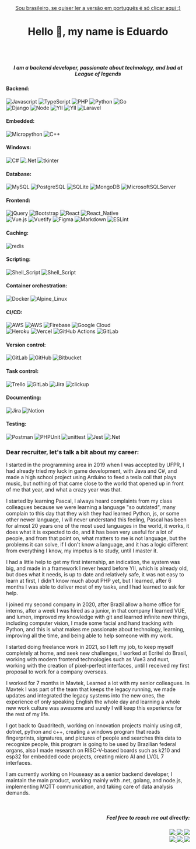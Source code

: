 <div align="center">

<a target="_blank" href="https://github.com/eduardo-moro/eduardo-moro/blob/main/LEIAME.md" translate="no" >
    Sou brasileiro, se quiser ler a versão em português é só clicar aqui :)
</a>

<h1>Hello 👋, my name is Eduardo</h1>

<br>

<br>


<h5> 
I am a backend developer, passionate about technology, and bad at League of legends

</h5>

</div>

#### Backend:

![Javascript](https://img.shields.io/badge/JavaScript-F7DF1E?style=for-the-badge&logo=javascript&logoColor=black)
![TypeScript](https://img.shields.io/badge/TypeScript-007ACC?style=for-the-badge&logo=typescript&logoColor=white)
![PHP](https://img.shields.io/badge/PHP-777BB4?style=for-the-badge&logo=php&logoColor=white)
![Python](https://img.shields.io/badge/Python-14354C?style=for-the-badge&logo=python&logoColor=white)
![Go](https://img.shields.io/badge/Go-00ADD8?style=for-the-badge&logo=go&logoColor=white)<br>
![Django](https://img.shields.io/badge/Django-092E20?style=for-the-badge&logo=django&logoColor=white)
![Node](https://img.shields.io/badge/Node.js-43853D?style=for-the-badge&logo=node.js&logoColor=white)
![YII](https://img.shields.io/badge/YII-1.0-FFA500?style=for-the-badge)
![YII](https://img.shields.io/badge/YII-2.0-007ACC?style=for-the-badge)
![Laravel](https://img.shields.io/badge/Laravel-FF2D20?style=for-the-badge&logo=laravel&logoColor=white)

#### Embedded:
![Micropython](https://img.shields.io/badge/Micropython-14354C?style=for-the-badge&logo=python&logoColor=white)
![C++](https://img.shields.io/badge/c++-%2300599C.svg?style=for-the-badge&logo=c%2B%2B&logoColor=white)

#### Windows:

![C#](https://img.shields.io/badge/c%23-%23239120.svg?style=for-the-badge&logo=c-sharp&logoColor=white)
![.Net](https://img.shields.io/badge/.NET-5C2D91?style=for-the-badge&logo=.net&logoColor=white)
![tkinter](https://img.shields.io/badge/Tkinter-14354C?style=for-the-badge&logo=python&logoColor=white)

#### Database:

![MySQL](https://img.shields.io/badge/MySQL-00000F?style=for-the-badge&logo=mysql&logoColor=white)
![PostgreSQL](https://img.shields.io/badge/PostgreSQL-316192?style=for-the-badge&logo=postgresql&logoColor=white)
![SQLite](https://img.shields.io/badge/SQLite-07405E?style=for-the-badge&logo=sqlite&logoColor=white)
![MongoDB](https://img.shields.io/badge/MongoDB-4EA94B?style=for-the-badge&logo=mongodb&logoColor=white)
![MicrosoftSQLServer](https://img.shields.io/badge/Microsoft%20SQL%20Sever-CC2927?style=for-the-badge&logo=microsoft%20sql%20server&logoColor=white)

#### Frontend:
![jQuery](https://img.shields.io/badge/jQuery-0769AD?style=for-the-badge&logo=jquery&logoColor=white)
![Bootstrap](https://img.shields.io/badge/Bootstrap-563D7C?style=for-the-badge&logo=bootstrap&logoColor=white)
![React](https://img.shields.io/badge/React-20232A?style=for-the-badge&logo=react&logoColor=61DAFB)
![React_Native](https://img.shields.io/badge/React_Native-20232A?style=for-the-badge&logo=react&logoColor=61DAFB)<br>
![Vue.js](https://img.shields.io/badge/vuejs-%2335495e.svg?style=for-the-badge&logo=vuedotjs&logoColor=%234FC08D)
![Vuetify](https://img.shields.io/badge/Vuetify-1867C0?style=for-the-badge&logo=vuetify&logoColor=AEDDFF)
![Figma](https://img.shields.io/badge/Figma-F24E1E?style=for-the-badge&logo=figma&logoColor=white)
![Markdown](https://img.shields.io/badge/Markdown-000000?style=for-the-badge&logo=markdown&logoColor=white)
![ESLint](https://img.shields.io/badge/ESLint-4B3263?style=for-the-badge&logo=eslint&logoColor=white)

#### Caching:
![redis](https://img.shields.io/badge/redis-CC0000.svg?&style=for-the-badge&logo=redis&logoColor=white)

#### Scripting:

![Shell_Script](https://img.shields.io/badge/Bash-121011?style=for-the-badge&logo=gnu-bash&logoColor=white)
![Shell_Script](https://img.shields.io/badge/Fish_Shell-121011?style=for-the-badge)

#### Container orchestration:
![Docker](https://img.shields.io/badge/Docker-2CA5E0?style=for-the-badge&logo=docker&logoColor=white)
![Alpine_Linux](https://img.shields.io/badge/Alpine_Linux-0D597F?style=for-the-badge&logo=alpine-linux&logoColor=white)

#### CI/CD:
![AWS](https://img.shields.io/badge/EC2-%23FF9900.svg?style=for-the-badge&logo=amazon-aws&logoColor=white)
![AWS](https://img.shields.io/badge/Elastic%20Beanstalk-%23FF9900.svg?style=for-the-badge&logo=amazon-aws&logoColor=white)
![Firebase](https://img.shields.io/badge/firebase-%23039BE5.svg?style=for-the-badge&logo=firebase)
![Google Cloud](https://img.shields.io/badge/GoogleCloud-%234285F4.svg?style=for-the-badge&logo=google-cloud&logoColor=white)<br>
![Heroku](https://img.shields.io/badge/heroku-%23430098.svg?style=for-the-badge&logo=heroku&logoColor=white)
![Vercel](https://img.shields.io/badge/vercel-%23000000.svg?style=for-the-badge&logo=vercel&logoColor=white)
![GitHub Actions](https://img.shields.io/badge/github%20actions-%232671E5.svg?style=for-the-badge&logo=githubactions&logoColor=white)
![GitLab](https://img.shields.io/badge/gitlab-%23181717.svg?style=for-the-badge&logo=gitlab&logoColor=white)

#### Version control:
![GitLab](https://img.shields.io/badge/gitlab-%23181717.svg?style=for-the-badge&logo=gitlab&logoColor=white)
![GitHub](https://img.shields.io/badge/github-%23121011.svg?style=for-the-badge&logo=github&logoColor=white)
![Bitbucket](https://img.shields.io/badge/bitbucket-%230047B3.svg?style=for-the-badge&logo=bitbucket&logoColor=white)

#### Task control:
![Trello](https://img.shields.io/badge/Trello-%23026AA7.svg?style=for-the-badge&logo=Trello&logoColor=white)
![GitLab](https://img.shields.io/badge/gitlab-%23181717.svg?style=for-the-badge&logo=gitlab&logoColor=white)
![Jira](https://img.shields.io/badge/jira-%230A0FFF.svg?style=for-the-badge&logo=jira&logoColor=white)
![clickup](https://img.shields.io/badge/Clickup-%23E7EEF0.svg?style=for-the-badge&logo=Clickup&logoColor=%2302A8EF)

#### Documenting:
![Jira](https://img.shields.io/badge/atlassian-%230A0FFF.svg?style=for-the-badge&logo=atlassian&logoColor=white)
![Notion](https://img.shields.io/badge/Notion-%23000000.svg?style=for-the-badge&logo=notion&logoColor=white)

#### Testing:
![Postman](https://img.shields.io/badge/Postman-FF6C37?style=for-the-badge&logo=Postman&logoColor=white)
![PHPUnit](https://img.shields.io/badge/PHP--Unit-%23000000.svg?style=for-the-badge)
![unittest](https://img.shields.io/badge/unittest-%23000000.svg?style=for-the-badge&logo=python&logoColor=white)
![Jest](https://img.shields.io/badge/-jest-%23C21325?style=for-the-badge&logo=jest&logoColor=white)
![.Net](https://img.shields.io/badge/Tests-5C2D91?style=for-the-badge&logo=.net&logoColor=white)


### Dear recruiter, let's talk a bit about my career:

I started in the programming area in 2019 when I was accepted by UFPR, I had already tried my luck in game development, 
with Java and C#, and made a high school project using Arduino to feed a tesla coil that plays music, but nothing of 
that came close to the world that opened up in front of me that year, and what a crazy year was that.

I started by learning Pascal, I always heard complaints from my class colleagues because we were learning a language 
"so outdated", many complain to this day that they wish they had learned Python, js, or some other newer language, 
I will never understand this feeling, Pascal has been for almost 20 years one of the most used languages in the world, 
it works, it does what it is expected to do, and it has been very useful for a lot of people, and from that point on, 
what matters to me is not language, but the problems it can solve, if I don't know a language, and it has a logic 
different from everything I know, my impetus is to study, until I master it.

I had a little help to get my first internship, an indication, the system was big, and made in a framework I never heard
before YII, which is already old, but does what it needs, is up to date and relatively safe, it was not easy to learn 
at first, I didn't know much about PHP yet, but I learned, after 6 months I was able to deliver most of my tasks, and
I had learned to ask for help.

I joined my second company in 2020, after Brazil allow a home office for interns, after a week I was hired as a junior, in
that company I learned VUE, and lumen, improved my knowledge with git and learned infinite new things, including computer
vision, I made some facial and hand tracking with Python, and this is what makes me passionate about technology, 
learning, improving all the time, and being able to help someone with my work.

I started doing freelance work in 2021, so I left my job, to keep myself completely at home, and seek new challenges,
I worked at Ecritel do Brasil, working with modern frontend technologies such as Vue3 and nuxt, working with the creation 
of pixel-perfect interfaces, until I received my first proposal to work for a company overseas.

I worked for 7 months in Mavtek, Learned a lot with my senior colleagues. In Mavtek I was part of the team that keeps 
the legacy running, we made updates and integrated the legacy systems into the new ones, the experience of only speaking 
English the whole day and learning a whole new work culture was awesome and surely I will keep this experience for the
rest of my life.

I got back to Quadritech, working on innovation projects mainly using c#, dotnet, python and c++, creating a windows 
program that reads fingerprints, signatures, and pictures of people and searches this data to recognize people, this program
is going to be used by Brazilian federal organs, also I made research on RISC-V-based boards such as k210 and esp32
for embedded code projects, creating micro AI and LVGL 7 interfaces.

I am currently working on Houseasy as a senior backend developer, I maintain the main product, working mainly with .net, golang, and node.js, implementing MQTT communication, and taking care of data analysis demands.

<br>


<div align="right">

<h5>Feel free to reach me out directly: <br></h5>

<a target="_blank" href="https://api.whatsapp.com/send?phone=5541991855670&text=Hey%20Eduardo">
    <img src="https://img.shields.io/badge/WHATSAPP-%2325D366.svg?&style=for-the-badge&logo=whatsapp&logoColor=white"/>
</a> 

<a target="_blank" href="https://t.me/moroeduardo"> 
    <img src="https://img.shields.io/badge/Telegram-2CA5E0?style=for-the-badge&logo=telegram&logoColor=white" />
</a> 

<a target="_blank" href="https://www.linkedin.com/in/eduardomoro/">
    <img src="https://img.shields.io/badge/linkedin-%230077B5.svg?&style=for-the-badge&logo=linkedin&logoColor=white"/>
</a>

<br>

<a href="mailto:eduardomoro1127@gmail.com"> 
    <img src="https://img.shields.io/badge/Gmail-D14836?style=for-the-badge&logo=gmail&logoColor=white">
</a>

<a target="_blank" href=https://www.instagram.com/duh_moro/> 
    <img src="https://img.shields.io/badge/Instagram-%23E4405F.svg?style=for-the-badge&logo=Instagram&logoColor=white">
</a> 

<a href="https://my.indeed.com/p/eduardohenriquep-hiffif5"> 
    <img src="https://img.shields.io/badge/indeed-2e6cf0?style=for-the-badge&logo=indeed&logoColor=white">
</a> 

</div>
